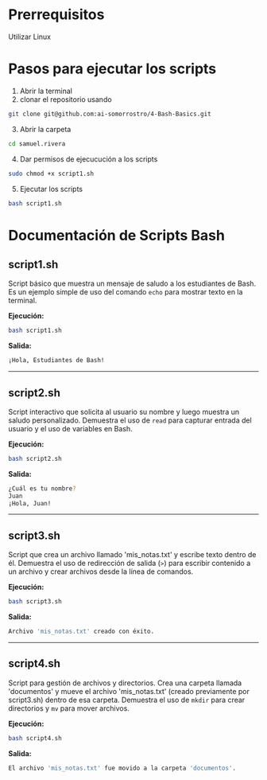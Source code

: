 # Prerrequisitos

Utilizar Linux

# Pasos para ejecutar los scripts

1. Abrir la terminal
2. clonar el repositorio usando 
```bash
git clone git@github.com:ai-somorrostro/4-Bash-Basics.git
```
3. Abrir la carpeta
```bash
cd samuel.rivera
```
4. Dar permisos de ejecucución a los scripts
```bash
sudo chmod +x script1.sh
```
5. Ejecutar los scripts
```bash
bash script1.sh
```

# Documentación de Scripts Bash

## **script1.sh**
Script básico que muestra un mensaje de saludo a los estudiantes de Bash. Es un ejemplo simple de uso del comando `echo` para mostrar texto en la terminal.

**Ejecución:**
```bash
bash script1.sh
```

**Salida:**
```bash
¡Hola, Estudiantes de Bash!
```

---

## **script2.sh**
Script interactivo que solicita al usuario su nombre y luego muestra un saludo personalizado. Demuestra el uso de `read` para capturar entrada del usuario y el uso de variables en Bash.

**Ejecución:**
```bash
bash script2.sh
```

**Salida:**
```bash
¿Cuál es tu nombre?
Juan
¡Hola, Juan!
```

---

## **script3.sh**
Script que crea un archivo llamado 'mis_notas.txt' y escribe texto dentro de él. Demuestra el uso de redirección de salida (`>`) para escribir contenido a un archivo y crear archivos desde la línea de comandos.

**Ejecución:**
```bash
bash script3.sh
```

**Salida:**
```bash
Archivo 'mis_notas.txt' creado con éxito.
```

---

## **script4.sh**
Script para gestión de archivos y directorios. Crea una carpeta llamada 'documentos' y mueve el archivo 'mis_notas.txt' (creado previamente por script3.sh) dentro de esa carpeta. Demuestra el uso de `mkdir` para crear directorios y `mv` para mover archivos.

**Ejecución:**
```bash
bash script4.sh
```

**Salida:**
```bash
El archivo 'mis_notas.txt' fue movido a la carpeta 'documentos'.
```

